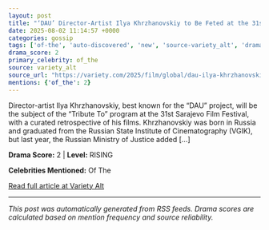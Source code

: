 ```yaml
---
layout: post
title: "‘DAU’ Director-Artist Ilya Khrzhanovskiy to Be Feted at the 31st Sarajevo Film Festival"
date: 2025-08-02 11:14:57 +0000
categories: gossip
tags: ['of-the', 'auto-discovered', 'new', 'source-variety_alt', 'drama-rising']
drama_score: 2
primary_celebrity: of_the
source: variety_alt
source_url: "https://variety.com/2025/film/global/dau-ilya-khrzhanovskiy-sarajevo-1236476967/"
mentions: {'of_the': 2}
---
```


Director-artist Ilya Khrzhanovskiy, best known for the “DAU” project, will be the subject of the “Tribute To” program at the 31st Sarajevo Film Festival, with a curated retrospective of his films. Khrzhanovskiy was born in Russia and graduated from the Russian State Institute of Cinematography (VGIK), but last year, the Russian Ministry of Justice added [&#8230;]

**Drama Score:** 2 | **Level:** RISING

**Celebrities Mentioned:** Of The

[Read full article at Variety Alt](https://variety.com/2025/film/global/dau-ilya-khrzhanovskiy-sarajevo-1236476967/)

---
*This post was automatically generated from RSS feeds. Drama scores are calculated based on mention frequency and source reliability.*
